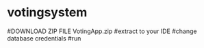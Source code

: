 # votingsystem
#DOWNLOAD ZIP FILE VotingApp.zip
#extract to your IDE 
#change database credentials 
#run
